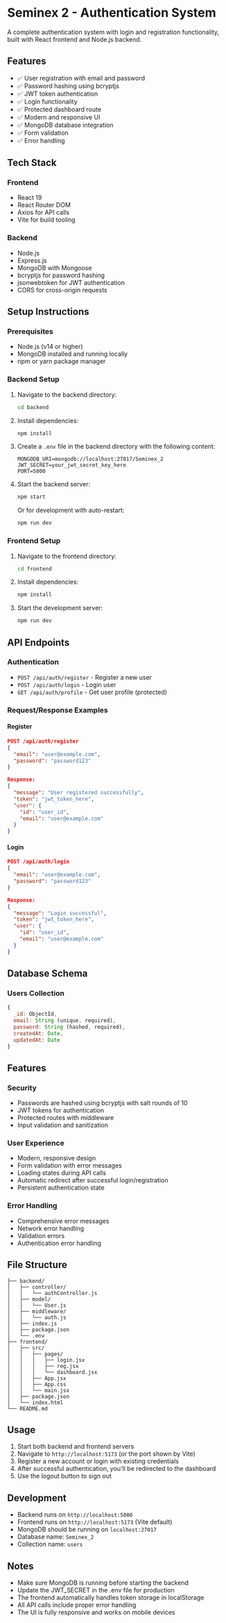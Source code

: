 # Seminex 2 - Authentication System

A complete authentication system with login and registration functionality, built with React frontend and Node.js backend.

## Features

- ✅ User registration with email and password
- ✅ Password hashing using bcryptjs
- ✅ JWT token authentication
- ✅ Login functionality
- ✅ Protected dashboard route
- ✅ Modern and responsive UI
- ✅ MongoDB database integration
- ✅ Form validation
- ✅ Error handling

## Tech Stack

### Frontend
- React 19
- React Router DOM
- Axios for API calls
- Vite for build tooling

### Backend
- Node.js
- Express.js
- MongoDB with Mongoose
- bcryptjs for password hashing
- jsonwebtoken for JWT authentication
- CORS for cross-origin requests

## Setup Instructions

### Prerequisites
- Node.js (v14 or higher)
- MongoDB installed and running locally
- npm or yarn package manager

### Backend Setup

1. Navigate to the backend directory:
   ```bash
   cd backend
   ```

2. Install dependencies:
   ```bash
   npm install
   ```

3. Create a `.env` file in the backend directory with the following content:
   ```
   MONGODB_URI=mongodb://localhost:27017/Seminex_2
   JWT_SECRET=your_jwt_secret_key_here
   PORT=5000
   ```

4. Start the backend server:
   ```bash
   npm start
   ```
   Or for development with auto-restart:
   ```bash
   npm run dev
   ```

### Frontend Setup

1. Navigate to the frontend directory:
   ```bash
   cd frontend
   ```

2. Install dependencies:
   ```bash
   npm install
   ```

3. Start the development server:
   ```bash
   npm run dev
   ```

## API Endpoints

### Authentication
- `POST /api/auth/register` - Register a new user
- `POST /api/auth/login` - Login user
- `GET /api/auth/profile` - Get user profile (protected)

### Request/Response Examples

#### Register
```json
POST /api/auth/register
{
  "email": "user@example.com",
  "password": "password123"
}

Response:
{
  "message": "User registered successfully",
  "token": "jwt_token_here",
  "user": {
    "id": "user_id",
    "email": "user@example.com"
  }
}
```

#### Login
```json
POST /api/auth/login
{
  "email": "user@example.com",
  "password": "password123"
}

Response:
{
  "message": "Login successful",
  "token": "jwt_token_here",
  "user": {
    "id": "user_id",
    "email": "user@example.com"
  }
}
```

## Database Schema

### Users Collection
```javascript
{
  _id: ObjectId,
  email: String (unique, required),
  password: String (hashed, required),
  createdAt: Date,
  updatedAt: Date
}
```

## Features

### Security
- Passwords are hashed using bcryptjs with salt rounds of 10
- JWT tokens for authentication
- Protected routes with middleware
- Input validation and sanitization

### User Experience
- Modern, responsive design
- Form validation with error messages
- Loading states during API calls
- Automatic redirect after successful login/registration
- Persistent authentication state

### Error Handling
- Comprehensive error messages
- Network error handling
- Validation errors
- Authentication error handling

## File Structure

```
├── backend/
│   ├── controller/
│   │   └── authController.js
│   ├── model/
│   │   └── User.js
│   ├── middleware/
│   │   └── auth.js
│   ├── index.js
│   ├── package.json
│   └── .env
├── frontend/
│   ├── src/
│   │   ├── pages/
│   │   │   ├── login.jsx
│   │   │   ├── reg.jsx
│   │   │   └── dashboard.jsx
│   │   ├── App.jsx
│   │   ├── App.css
│   │   └── main.jsx
│   ├── package.json
│   └── index.html
└── README.md
```

## Usage

1. Start both backend and frontend servers
2. Navigate to `http://localhost:5173` (or the port shown by Vite)
3. Register a new account or login with existing credentials
4. After successful authentication, you'll be redirected to the dashboard
5. Use the logout button to sign out

## Development

- Backend runs on `http://localhost:5000`
- Frontend runs on `http://localhost:5173` (Vite default)
- MongoDB should be running on `localhost:27017`
- Database name: `Seminex_2`
- Collection name: `users`

## Notes

- Make sure MongoDB is running before starting the backend
- Update the JWT_SECRET in the .env file for production
- The frontend automatically handles token storage in localStorage
- All API calls include proper error handling
- The UI is fully responsive and works on mobile devices 
